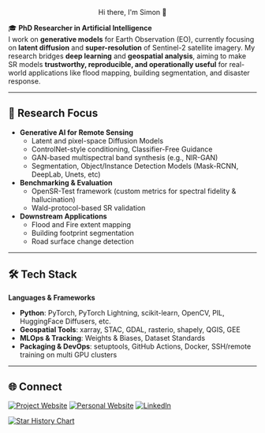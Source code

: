 
<p align="center">
Hi there, I'm Simon 👋  
</p>


🎓 **PhD Researcher in Artificial Intelligence**  
I work on **generative models** for Earth Observation (EO), currently focusing on **latent diffusion** and **super-resolution** of Sentinel-2 satellite imagery.  My research bridges **deep learning** and **geospatial analysis**, aiming to make SR models **trustworthy, reproducible, and operationally useful** for real-world applications like flood mapping, building segmentation, and disaster response.

---

## 🔬 Research Focus  
- **Generative AI for Remote Sensing**  
  - Latent and pixel-space Diffusion Models  
  - ControlNet-style conditioning, Classifier-Free Guidance  
  - GAN-based multispectral band synthesis (e.g., NIR-GAN)
  - Segmentation, Object/Instance Detection Models (Mask-RCNN, DeepLab, Unets, etc)
- **Benchmarking & Evaluation**  
  - OpenSR-Test framework (custom metrics for spectral fidelity & hallucination)  
  - Wald-protocol-based SR validation  
- **Downstream Applications**  
  - Flood and Fire extent mapping  
  - Building footprint segmentation  
  - Road surface change detection
 
---

## 🛠 Tech Stack  

**Languages & Frameworks**  
- **Python**: PyTorch, PyTorch Lightning, scikit-learn, OpenCV, PIL, HuggingFace Diffusers, etc.
- **Geospatial Tools**: xarray, STAC, GDAL, rasterio, shapely, QGIS, GEE  
- **MLOps & Tracking**: Weights & Biases, Dataset Standards  
- **Packaging & DevOps**: setuptools, GitHub Actions, Docker, SSH/remote training on multi GPU clusters 

---

## 🌐 Connect  

[![Project Website](https://img.shields.io/badge/Website-opensr.eu-blue?style=flat&logo=google-chrome)](https://opensr.eu)
[![Personal Website](https://img.shields.io/badge/Homepage-donike.net-darkgreen?style=flat&logo=google-chrome)](https://donike.net)
[![LinkedIn](https://img.shields.io/badge/LinkedIn-simon--donike-blue?style=flat&logo=linkedin)](https://www.linkedin.com/in/simon-donike)




<!---!
<p align="center">
  <img src="https://github-readme-stats-git-masterrstaa-rickstaa.vercel.app/api?username=simon-donike" />
</p>-->

<!---![](https://github-readme-stats-git-masterrstaa-rickstaa.vercel.app/api?username=simon-donike)-->
<!---![](https://komarev.com/ghpvc/?simon-donike)-->
<!---![](https://github-readme-activity-graph.cyclic.app/graph?username=simon-donike)-->
<!---![](20230422_Europe.jpg)-->

[![Star History Chart](https://api.star-history.com/svg?repos=simon-donike/Remote-Sensing-SRGAN,ESAOpenSR/opensr-model,ESAOpenSR/SEN2SR,ESAOpenSR/opensr-utils&type=Date)](https://www.star-history.com/#simon-donike/Remote-Sensing-SRGAN&ESAOpenSR/opensr-model&ESAOpenSR/SEN2SR&ESAOpenSR/opensr-utils&Date)
